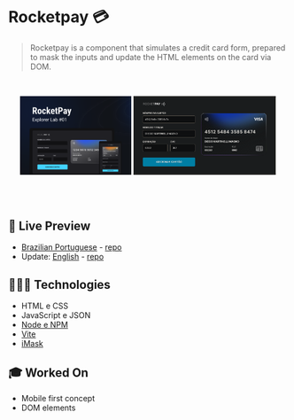 # Rocketpay 💳

> Rocketpay is a component that simulates a credit card form, prepared to mask the inputs and update the HTML elements on the card via DOM.

<br>

<p align="center">
  <img alt="Credit card component photo." src=".github/rocketpay.png" width="40%" />
  <img alt="Credit card component photo." src=".github/rocketpay-2.png" width="51%" />
</p>

<br>

<br>

## 📝 Live Preview 

- [Brazilian Portuguese](https://explorer-lab-rocketpay-indol.vercel.app/) - [repo](https://github.com/diegommagno/explorer-lab-rocketpay)
- Update: [English](https://diegommagno.com/github/rocketseat/explorer/stage-03/responsive/en/) - [repo](https://github.com/diegommagno/explorer-lab-rocketpay)


## 🧑🏻‍💻 Technologies

- HTML e CSS
- JavaScript e JSON
- [Node e NPM](https://nodejs.org/)
- [Vite](https://vitejs.dev/)
- [iMask](https://imask.js.org)

## 🎓 Worked On

- Mobile first concept
- DOM elements





